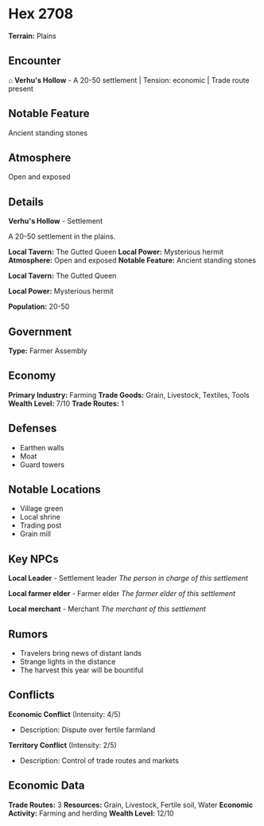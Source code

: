 # Hex 2708

**Terrain:** Plains

## Encounter
⌂ **Verhu's Hollow** - A 20-50 settlement | Tension: economic | Trade route present

## Notable Feature
Ancient standing stones

## Atmosphere
Open and exposed

## Details
**Verhu's Hollow** - Settlement

A 20-50 settlement in the plains.

**Local Tavern:** The Gutted Queen
**Local Power:** Mysterious hermit
**Atmosphere:** Open and exposed
**Notable Feature:** Ancient standing stones

**Local Tavern:** The Gutted Queen

**Local Power:** Mysterious hermit

**Population:** 20-50

## Government
**Type:** Farmer Assembly

## Economy
**Primary Industry:** Farming
**Trade Goods:** Grain, Livestock, Textiles, Tools
**Wealth Level:** 7/10
**Trade Routes:** 1

## Defenses
- Earthen walls
- Moat
- Guard towers

## Notable Locations
- Village green
- Local shrine
- Trading post
- Grain mill

## Key NPCs
**Local Leader** - Settlement leader
*The person in charge of this settlement*

**Local farmer elder** - Farmer elder
*The farmer elder of this settlement*

**Local merchant** - Merchant
*The merchant of this settlement*

## Rumors
- Travelers bring news of distant lands
- Strange lights in the distance
- The harvest this year will be bountiful

## Conflicts
**Economic Conflict** (Intensity: 4/5)
- Description: Dispute over fertile farmland

**Territory Conflict** (Intensity: 2/5)
- Description: Control of trade routes and markets

## Economic Data
**Trade Routes:** 3
**Resources:** Grain, Livestock, Fertile soil, Water
**Economic Activity:** Farming and herding
**Wealth Level:** 12/10
